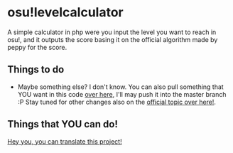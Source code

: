 # osu!levelcalculator

A simple calculator in php were you input the level you want to reach in osu!, and it outputs the score basing it on the official algorithm made by peppy for the score.


Things to do
------------

* Maybe something else? I don't know. You can also pull something that YOU want in this code [over here](https://github.com/TheHowl/OsuLevelCalculator/pulls), I'll may push it into the master branch :P Stay tuned for other changes also on the [official topic over here!](http://osu.ppy.sh/forum/t/199230/start=0).

Things that YOU can do!
-----------------------

[Hey you, you can translate this project!](https://github.com/TheHowl/OsuLevelCalculator/wiki/Translating)